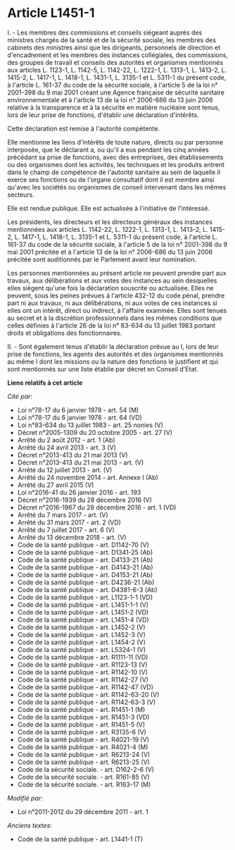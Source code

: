 # Article L1451-1

I. - Les membres des commissions et conseils siégeant auprès des ministres chargés de la santé et de la sécurité sociale, les
membres des cabinets des ministres ainsi que les dirigeants, personnels de direction et d'encadrement et les membres des
instances collégiales, des commissions, des groupes de travail et conseils des autorités et organismes mentionnés aux
articles L. 1123-1, L. 1142-5, L. 1142-22, L. 1222-1, L. 1313-1, L. 1413-2, L. 1415-2, L. 1417-1, L. 1418-1, L. 1431-1, L.
3135-1 et L. 5311-1 du présent code, à l'article L. 161-37 du code de la sécurité sociale, à l'article 5 de la loi n°
2001-398 du 9 mai 2001 créant une Agence française de sécurité sanitaire environnementale et à l'article 13 de la loi n°
2006-686 du 13 juin 2006 relative à la transparence et à la sécurité en matière nucléaire sont tenus, lors de leur prise de
fonctions, d'établir une déclaration d'intérêts.

Cette déclaration est remise à l'autorité compétente.

Elle mentionne les liens d'intérêts de toute nature, directs ou par personne interposée, que le déclarant a, ou qu'il a eus
pendant les cinq années précédant sa prise de fonctions, avec des entreprises, des établissements ou des organismes dont les
activités, les techniques et les produits entrent dans le champ de compétence de l'autorité sanitaire au sein de laquelle il
exerce ses fonctions ou de l'organe consultatif dont il est membre ainsi qu'avec les sociétés ou organismes de conseil
intervenant dans les mêmes secteurs.

Elle est rendue publique. Elle est actualisée à l'initiative de l'intéressé.

Les présidents, les directeurs et les directeurs généraux des instances mentionnées aux articles L. 1142-22, L. 1222-1, L.
1313-1, L. 1413-2, L. 1415-2, L. 1417-1, L. 1418-1, L. 3135-1 et L. 5311-1 du présent code, à l'article L. 161-37 du code de
la sécurité sociale, à l'article 5 de la loi n° 2001-398 du 9 mai 2001 précitée et à l'article 13 de la loi n° 2006-686 du 13
juin 2006 précitée sont auditionnés par le Parlement avant leur nomination.

Les personnes mentionnées au présent article ne peuvent prendre part aux travaux, aux délibérations et aux votes des
instances au sein desquelles elles siègent qu'une fois la déclaration souscrite ou actualisée. Elles ne peuvent, sous les
peines prévues à l'article 432-12 du code pénal, prendre part ni aux travaux, ni aux délibérations, ni aux votes de ces
instances si elles ont un intérêt, direct ou indirect, à l'affaire examinée. Elles sont tenues au secret et à la discrétion
professionnels dans les mêmes conditions que celles définies à l'article 26 de la loi n° 83-634 du 13 juillet 1983 portant
droits et obligations des fonctionnaires.

II. - Sont également tenus d'établir la déclaration prévue au I, lors de leur prise de fonctions, les agents des autorités et
des organismes mentionnés au même I dont les missions ou la nature des fonctions le justifient et qui sont mentionnés sur une
liste établie par décret en Conseil d'Etat.

**Liens relatifs à cet article**

_Cité par_:

  - Loi n°78-17 du 6 janvier 1978 - art. 54 (M)
  - Loi n°78-17 du 6 janvier 1978 - art. 64 (VD)
  - Loi n°83-634 du 13 juillet 1983 - art. 25 nonies (V)
  - Décret n°2005-1309 du 20 octobre 2005 - art. 27 (V)
  - Arrêté du 2 août 2012 - art. 1 (Ab)
  - Arrêté du 24 avril 2013 - art. 3 (V)
  - Décret n°2013-413 du 21 mai 2013 (V)
  - Décret n°2013-413 du 21 mai 2013 - art. (V)
  - Arrêté du 12 juillet 2013 - art. (V)
  - Arrêté du 24 novembre 2014 - art. Annexe I (Ab)
  - Arrêté du 27 avril 2015 (V)
  - Loi n°2016-41 du 26 janvier 2016 - art. 193
  - Décret n°2016-1939 du 28 décembre 2016 (V)
  - Décret n°2016-1967 du 28 décembre 2016 - art. 1 (VD)
  - Arrêté du 7 mars 2017 - art. (V)
  - Arrêté du 31 mars 2017 - art. 2 (VD)
  - Arrêté du 7 juillet 2017 - art. 6 (V)
  - Arrêté du 13 décembre 2018 - art. (V)
  - Code de la santé publique - art. D1142-70 (V)
  - Code de la santé publique - art. D1341-25 (Ab)
  - Code de la santé publique - art. D4133-21 (Ab)
  - Code de la santé publique - art. D4143-21 (Ab)
  - Code de la santé publique - art. D4153-21 (Ab)
  - Code de la santé publique - art. D4236-21 (Ab)
  - Code de la santé publique - art. D4381-6-3 (Ab)
  - Code de la santé publique - art. L1123-1-1 (VD)
  - Code de la santé publique - art. L1451-1-1 (V)
  - Code de la santé publique - art. L1451-2 (VD)
  - Code de la santé publique - art. L1451-4 (VD)
  - Code de la santé publique - art. L1452-2 (V)
  - Code de la santé publique - art. L1452-3 (V)
  - Code de la santé publique - art. L1454-2 (V)
  - Code de la santé publique - art. L5324-1 (V)
  - Code de la santé publique - art. R1111-11 (VD)
  - Code de la santé publique - art. R1123-13 (V)
  - Code de la santé publique - art. R1142-10 (V)
  - Code de la santé publique - art. R1142-27 (V)
  - Code de la santé publique - art. R1142-47 (VD)
  - Code de la santé publique - art. R1142-63-20 (V)
  - Code de la santé publique - art. R1142-63-3 (V)
  - Code de la santé publique - art. R1451-1 (M)
  - Code de la santé publique - art. R1451-3 (VD)
  - Code de la santé publique - art. R1451-5 (V)
  - Code de la santé publique - art. R3135-6 (V)
  - Code de la santé publique - art. R4021-19 (V)
  - Code de la santé publique - art. R4021-4 (M)
  - Code de la santé publique - art. R6213-24 (V)
  - Code de la santé publique - art. R6213-25 (V)
  - Code de la sécurité sociale. - art. D162-2-6 (V)
  - Code de la sécurité sociale. - art. R161-85 (V)
  - Code de la sécurité sociale. - art. R163-17 (M)

_Modifié par_:

  - Loi n°2011-2012 du 29 décembre 2011 - art. 1

_Anciens textes_:

  - Code de la santé publique - art. L1441-1 (T)
